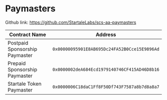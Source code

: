 # Paymasters

Github link: https://github.com/StartaleLabs/scs-aa-paymasters

| Contract Name                  | Address                                      |
|--------------------------------|----------------------------------------------|
| Postpaid Sponsorship Paymaster | `0x00000095901E8AB695Dc24FA52B0Cce15E9896Ad` |
| Prepaid Sponsorship Paymaster  | `0x0000002deA684Ecd1979140746CF415AD46D8b16` |
| Startale Token Paymaster       | `0x0000006C18daC1Ff8F50Df743F7587a8b7d8a8a7` |